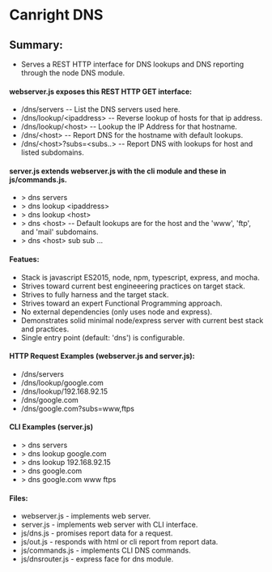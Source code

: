 # Canright DNS

## Summary:

- Serves a REST HTTP interface for DNS lookups and DNS reporting through the node DNS module.

#### webserver.js exposes this REST HTTP GET interface:

- /dns/servers                  -- List the DNS servers used here.
- /dns/lookup/\<ipaddress\>     -- Reverse lookup of hosts for that ip address.        
- /dns/lookup/\<host\>          -- Lookup the IP Address for that hostname.   
- /dns/\<host\>                 -- Report DNS for the hostname with default lookups.
- /dns/\<host\>?subs=\<subs..\> -- Report DNS with lookups for host and listed subdomains.

#### server.js extends webserver.js with the cli module and these in js/commands.js.

- \> dns servers
- \> dns lookup \<ipaddress\>   
- \> dns lookup \<host\>        
- \> dns \<host\>               -- Default lookups are for the host and the 'www', 'ftp', and 'mail' subdomains.
- \> dns \<host\> sub sub ...   

#### Featues:

- Stack is javascript ES2015, node, npm, typescript, express, and mocha.
- Strives toward current best engineeering practices on target stack.
- Strives to fully harness and the target stack.
- Strives toward an expert Functional Programming approach.
- No external dependencies (only uses node and express).
- Demonstrates solid minimal node/express server with current best stack and practices.
- Single entry point (default: 'dns') is configurable.

#### HTTP Request Examples (webserver.js and server.js):

- /dns/servers
- /dns/lookup/google.com
- /dns/lookup/192.168.92.15
- /dns/google.com
- /dns/google.com?subs=www,ftps

#### CLI Examples (server.js)

- \> dns servers
- \> dns lookup google.com
- \> dns lookup 192.168.92.15
- \> dns google.com
- \> dns google.com www ftps

#### Files:

- webserver.js    - implements web server.
- server.js       - implements web server with CLI interface.
- js/dns.js       - promises report data for a request.
- js/out.js       - responds with html or cli report from report data.
- js/commands.js  - implements CLI DNS commands.
- js/dnsrouter.js - express face for dns module.
